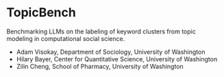 # TopicBench
Benchmarking LLMs on the labeling of keyword clusters from topic modeling in computational social science.
- Adam Visokay, Department of Sociology, University of Washington
- Hilary Bayer, Center for Quantitative Science, University of Washington
- Zilin Cheng, School of Pharmacy, University of Washington


